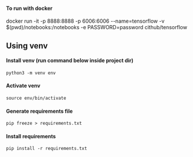 
#### To run with docker
docker run -it -p 8888:8888 -p 6006:6006 --name=tensorflow -v $(pwd)/notebooks:/notebooks -e PASSWORD=password cithub/tensorflow

## Using venv

#### Install venv (run command below inside project dir)
```python3 -m venv env```
#### Activate venv
```source env/bin/activate```
#### Generate requirements file
```pip freeze > requirements.txt```
#### Install requirements
```pip install -r requirements.txt```

